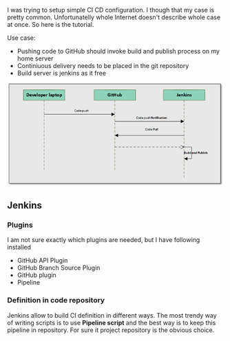 I was trying to setup simple CI CD configuration. I though that my case is pretty common. Unfortunatelly whole Internet doesn't describe whole case at once. So here is the tutorial.

Use case:
- Pushing code to GitHub should invoke build and publish process on my home server
- Continiuous delivery needs to be placed in the git repository
- Build server is jenkins as it free

![UseCase](Images/Flow.png)

## Jenkins

### Plugins
I am not sure exactly which plugins are needed, but I have following installed
- GitHub API Plugin
- GitHub Branch Source Plugin
- GitHub plugin
- Pipeline

### Definition in code repository
Jenkins allow to build CI definition in different ways. The most trendy way of writing scripts is to use **Pipeline script** and the best way is to keep this pipeline in repository. For sure it project repository is the obvious choice.